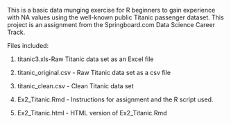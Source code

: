 This is a basic data munging exercise for R beginners to gain experience with NA values using the well-known public Titanic passenger dataset. This project is an assignment from the Springboard.com Data Science Career Track. 

Files included:

1. titanic3.xls-Raw Titanic data set as an Excel file

2. titanic_original.csv - Raw Titanic data set as a csv file

3. titanic_clean.csv  - Clean Titanic data set

4. Ex2_Titanic.Rmd - Instructions for assignment and the R script used.

5. Ex2_Titanic.html - HTML version of Ex2_Titanic.Rmd
